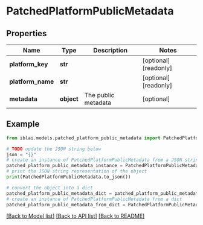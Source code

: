 # PatchedPlatformPublicMetadata


## Properties

Name | Type | Description | Notes
------------ | ------------- | ------------- | -------------
**platform_key** | **str** |  | [optional] [readonly] 
**platform_name** | **str** |  | [optional] [readonly] 
**metadata** | **object** | The public metadata | [optional] 

## Example

```python
from iblai.models.patched_platform_public_metadata import PatchedPlatformPublicMetadata

# TODO update the JSON string below
json = "{}"
# create an instance of PatchedPlatformPublicMetadata from a JSON string
patched_platform_public_metadata_instance = PatchedPlatformPublicMetadata.from_json(json)
# print the JSON string representation of the object
print(PatchedPlatformPublicMetadata.to_json())

# convert the object into a dict
patched_platform_public_metadata_dict = patched_platform_public_metadata_instance.to_dict()
# create an instance of PatchedPlatformPublicMetadata from a dict
patched_platform_public_metadata_from_dict = PatchedPlatformPublicMetadata.from_dict(patched_platform_public_metadata_dict)
```
[[Back to Model list]](../README.md#documentation-for-models) [[Back to API list]](../README.md#documentation-for-api-endpoints) [[Back to README]](../README.md)


